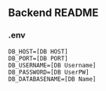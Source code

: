 ## Backend README

### .env

```
DB_HOST=[DB HOST]
DB_PORT=[DB PORT]
DB_USERNAME=[DB Username]
DB_PASSWORD=[DB UserPW]
DB_DATABASENAME=[DB Name]
```
